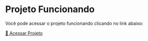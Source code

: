 # Projeto Funcionando

Você pode acessar o projeto funcionando clicando no link abaixo:

[🔗 Acessar Projeto]([https://seulinkdoProjeto.com](https://drive.google.com/drive/folders/1BcFmbq2xAKSiu54VZ3dB0wxaJuhP0qUm?usp=drive_link))
